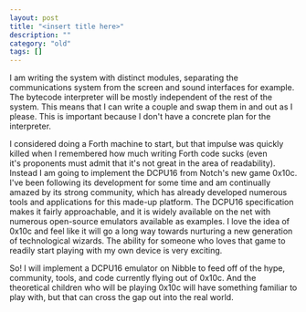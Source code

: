 ```yaml
---
layout: post
title: "<insert title here>"
description: ""
category: "old"
tags: []
---
```



I am writing the system with distinct modules, separating the communications system from the screen and sound interfaces for example. The bytecode interpreter will be mostly independent of the rest of the system. This means that I can write a couple and swap them in and out as I please. This is important because I don't have a concrete plan for the interpreter.

I considered doing a Forth machine to start, but that impulse was quickly killed when I remembered how much writing Forth code sucks (even it's proponents must admit that it's not great in the area of readability). Instead I am going to implement the DCPU16 from Notch's new game 0x10c. I've been following its development for some time and am continually amazed by its strong community, which has already developed numerous tools and applications for this made-up platform. The DCPU16 specification makes it fairly approachable, and it is widely available on the net with numerous open-source emulators available as examples. I love the idea of 0x10c and feel like it will go a long way towards nurturing a new generation of technological wizards. The ability for someone who loves that game to readily start playing with my own device is very exciting.

So! I will implement a DCPU16 emulator on Nibble to feed off of the hype, community, tools, and code currently flying out of 0x10c. And the theoretical children who will be playing 0x10c will have something familiar to play with, but that can cross the gap out into the real world.
